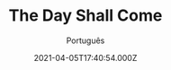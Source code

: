 ---
id: '4f39fa1f-f3ed-4062-95a5-96cc2b4acec5'
type: 'movie' # Filme, Série, Anime
title: "The Day Shall Come"
synopsis: ["Nesta sátira política sombria e absurda, um pregador afro-americano empobrecido um tanto maluco e ingênuo, que junto com sua família preocupada e um pequeno grupo de seguidores deseja trazer esperança aos projetos de Miami, pregando sobre sua própria versão de Deus baseada na teologia da libertação e o nacionalismo africano é forçado por um personagem nefasto a concordar com um negócio de armas para salvar sua família do despejo e, possivelmente, começar sua revolução de verdade. O que o pregador não percebe é que ele se tornou o alvo de uma operação de bandeira falsa complexa do FBI para primeiro transformá-lo em um terrorista e depois prendê-lo e marcar pontos na guerra contra o terrorismo dos EUA. Porém, o que o FBI não percebe é que, embora seja um revolucionário vocal, o pregador também acredita firmemente no pacifismo, um cidadão leal e um personagem muito imprevisível.",
]
originalTitle: "The Day Shall Come"
date: '2021-04-05T17:40:54.000Z'
update: '2021-04-05T17:40:54.000Z'
releaseDate: '2019-10-11T03:00:00.000Z'
imdb:
  rating: '5.9' # 8.5
  id: '' # tt0470752
duration: '1h 27 Min'
trailer:
  urls: [
    'nqrGXd34sss',
  ]
tags: ['720p', '1080p', 'FULL']
genre: ['Comédia', 'Crime'] #
quality: 'WEB-DL' # BluRay, WEB-DL, HDTV, WEB-DL4K, WEB-DLe
format: 'Mkv' # MKV, MP4, TS
audio: 'Português, Inglês' # Dublado, Legendado, Dual Audio, Dub & Leg
subtitle: 'Português' # Português, inglês,
size: '1.22 GB | 1.81 GB | 4.28 GB' # 4.8 GB
audioQuality: 10
videoQuality: 10
directors: []
#  - name: 'Lana Wachowski'
#    image: ''
#  - name: 'Lilly Wachowski'
#    image: ''
cast: []
#  - name: 'Keanu Reeves'
#    image: ''
#    characterName: 'Neo'
writers: []
#  - name: ''
#    image: ''
maturityRating:
  age: '' # L , 10, 12, 14, 16, 18
  topics: [''] # Violence, Illegal drugs, Inappropriate Language, Legal Drugs, Sexual Content, Extreme Violence
###########################################
download:
  
  - url: 'magnet:?xt=urn:btih:7dfc49288fc714d9c1dbe408f7ff5939728be5b0&dn=LAPUMiA.Org%20-%20The.Day.Shall.Come.2019.720p.WEB-DL.DD5.1.x264.DUAL-TDF&tr=udp%3a%2f%2ftracker.opentrackr.org%3a1337%2fannounce&tr=udp%3a%2f%2ftracker.openbittorrent.com%3a80%2fannounce&tr=udp%3a%2f%2ftracker.trackerfix.com%3a80%2fannounce&tr=udp%3a%2f%2ftracker.coppersurfer.tk%3a6969%2fannounce&tr=udp%3a%2f%2ftracker.leechers-paradise.org%3a6969%2fannounce&tr=udp%3a%2f%2feddie4.nl%3a6969%2fannounce&tr=udp%3a%2f%2fp4p.arenabg.com%3a1337%2fannounce&tr=udp%3a%2f%2fexplodie.org%3a6969%2fannounce&tr=udp%3a%2f%2fzer0day.ch%3a1337%2fannounce'
    resolution: '720p' # 720p, 1080p, 4K,
    audio: 'Dual Áudio' # Dublado, Legendado, Dual Audio
    size: '' # 4.8 GB
    quality: '' # BluRay, WEB-DL
    format: '' # MKV
  - url: 'magnet:?xt=urn:btih:bf2f8a447223e511824a94c6b741e3f863df09de&dn=LAPUMiA.Org%20-%20The.Day.Shall.Come.2019.1080p.WEB-DL.DD5.1.x264.DUAL-TDF&tr=udp%3a%2f%2ftracker.opentrackr.org%3a1337%2fannounce&tr=udp%3a%2f%2ftracker.openbittorrent.com%3a80%2fannounce&tr=udp%3a%2f%2ftracker.trackerfix.com%3a80%2fannounce&tr=udp%3a%2f%2ftracker.coppersurfer.tk%3a6969%2fannounce&tr=udp%3a%2f%2ftracker.leechers-paradise.org%3a6969%2fannounce&tr=udp%3a%2f%2feddie4.nl%3a6969%2fannounce&tr=udp%3a%2f%2fp4p.arenabg.com%3a1337%2fannounce&tr=udp%3a%2f%2fexplodie.org%3a6969%2fannounce&tr=udp%3a%2f%2fzer0day.ch%3a1337%2fannounce'
    resolution: '1080p' # 720p, 1080p, 4K,
    audio: 'Dual Áudio' # Dublado, Legendado, Dual Audio
    size: '' # 4.8 GB
    quality: '' # BluRay, WEB-DL
    format: '' # MKV
  - url: 'magnet:?xt=urn:btih:ecb4a9ab6841252eddb19edc9176846ee8186580&dn=LAPUMiA.Org%20-%20The.Day.Shall.Come.2019.1080p.WEB-DL.DD5.1.H264.DUAL-TDF&tr=udp%3a%2f%2ftracker.opentrackr.org%3a1337%2fannounce&tr=udp%3a%2f%2ftracker.openbittorrent.com%3a80%2fannounce&tr=udp%3a%2f%2ftracker.trackerfix.com%3a80%2fannounce&tr=udp%3a%2f%2ftracker.coppersurfer.tk%3a6969%2fannounce&tr=udp%3a%2f%2ftracker.leechers-paradise.org%3a6969%2fannounce&tr=udp%3a%2f%2feddie4.nl%3a6969%2fannounce&tr=udp%3a%2f%2fp4p.arenabg.com%3a1337%2fannounce&tr=udp%3a%2f%2fexplodie.org%3a6969%2fannounce&tr=udp%3a%2f%2fzer0day.ch%3a1337%2fannounce'
    resolution: 'FULL' # 720p, 1080p, 4K,
    audio: 'Dual Áudio' # Dublado, Legendado, Dual Audio
    size: '' # 4.8 GB
    quality: '' # BluRay, WEB-DL
    format: '' # MKV
images:
  cover: '/assets/movies/the-day-shall-come.jpg'
  background: '/assets/movies/'
---
